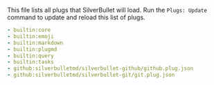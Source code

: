 This file lists all plugs that SilverBullet will load. Run the `Plugs: Update` command to update and reload this list of plugs.

```yaml
- builtin:core
- builtin:emoji
- builtin:markdown
- builtin:plugmd
- builtin:query
- builtin:tasks
- github:silverbulletmd/silverbullet-github/github.plug.json
- github:silverbulletmd/silverbullet-git/git.plug.json
```